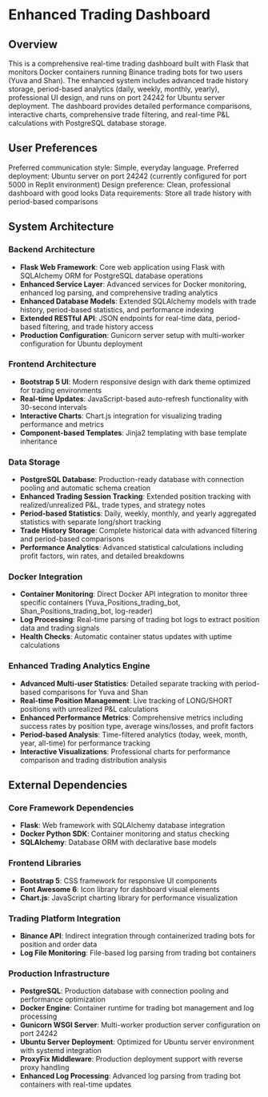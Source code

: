 # Enhanced Trading Dashboard

## Overview

This is a comprehensive real-time trading dashboard built with Flask that monitors Docker containers running Binance trading bots for two users (Yuva and Shan). The enhanced system includes advanced trade history storage, period-based analytics (daily, weekly, monthly, yearly), professional UI design, and runs on port 24242 for Ubuntu server deployment. The dashboard provides detailed performance comparisons, interactive charts, comprehensive trade filtering, and real-time P&L calculations with PostgreSQL database storage.

## User Preferences

Preferred communication style: Simple, everyday language.
Preferred deployment: Ubuntu server on port 24242 (currently configured for port 5000 in Replit environment)
Design preference: Clean, professional dashboard with good looks
Data requirements: Store all trade history with period-based comparisons

## System Architecture

### Backend Architecture
- **Flask Web Framework**: Core web application using Flask with SQLAlchemy ORM for PostgreSQL database operations
- **Enhanced Service Layer**: Advanced services for Docker monitoring, enhanced log parsing, and comprehensive trading analytics
- **Enhanced Database Models**: Extended SQLAlchemy models with trade history, period-based statistics, and performance indexing
- **Extended RESTful API**: JSON endpoints for real-time data, period-based filtering, and trade history access
- **Production Configuration**: Gunicorn server setup with multi-worker configuration for Ubuntu deployment

### Frontend Architecture
- **Bootstrap 5 UI**: Modern responsive design with dark theme optimized for trading environments
- **Real-time Updates**: JavaScript-based auto-refresh functionality with 30-second intervals
- **Interactive Charts**: Chart.js integration for visualizing trading performance and metrics
- **Component-based Templates**: Jinja2 templating with base template inheritance

### Data Storage
- **PostgreSQL Database**: Production-ready database with connection pooling and automatic schema creation
- **Enhanced Trading Session Tracking**: Extended position tracking with realized/unrealized P&L, trade types, and strategy notes
- **Period-based Statistics**: Daily, weekly, monthly, and yearly aggregated statistics with separate long/short tracking
- **Trade History Storage**: Complete historical data with advanced filtering and period-based comparisons
- **Performance Analytics**: Advanced statistical calculations including profit factors, win rates, and detailed breakdowns

### Docker Integration
- **Container Monitoring**: Direct Docker API integration to monitor three specific containers (Yuva_Positions_trading_bot, Shan_Positions_trading_bot, log-reader)
- **Log Processing**: Real-time parsing of trading bot logs to extract position data and trading signals
- **Health Checks**: Automatic container status updates with uptime calculations

### Enhanced Trading Analytics Engine
- **Advanced Multi-user Statistics**: Detailed separate tracking with period-based comparisons for Yuva and Shan
- **Real-time Position Management**: Live tracking of LONG/SHORT positions with unrealized P&L calculations
- **Enhanced Performance Metrics**: Comprehensive metrics including success rates by position type, average wins/losses, and profit factors
- **Period-based Analysis**: Time-filtered analytics (today, week, month, year, all-time) for performance tracking
- **Interactive Visualizations**: Professional charts for performance comparison and trading distribution analysis

## External Dependencies

### Core Framework Dependencies
- **Flask**: Web framework with SQLAlchemy database integration
- **Docker Python SDK**: Container monitoring and status checking
- **SQLAlchemy**: Database ORM with declarative base models

### Frontend Libraries
- **Bootstrap 5**: CSS framework for responsive UI components
- **Font Awesome 6**: Icon library for dashboard visual elements
- **Chart.js**: JavaScript charting library for performance visualization

### Trading Platform Integration
- **Binance API**: Indirect integration through containerized trading bots for position and order data
- **Log File Monitoring**: File-based log parsing from trading bot containers

### Production Infrastructure
- **PostgreSQL**: Production database with connection pooling and performance optimization
- **Docker Engine**: Container runtime for trading bot management and log processing
- **Gunicorn WSGI Server**: Multi-worker production server configuration on port 24242
- **Ubuntu Server Deployment**: Optimized for Ubuntu server environment with systemd integration
- **ProxyFix Middleware**: Production deployment support with reverse proxy handling
- **Enhanced Log Processing**: Advanced log parsing from trading bot containers with real-time updates
